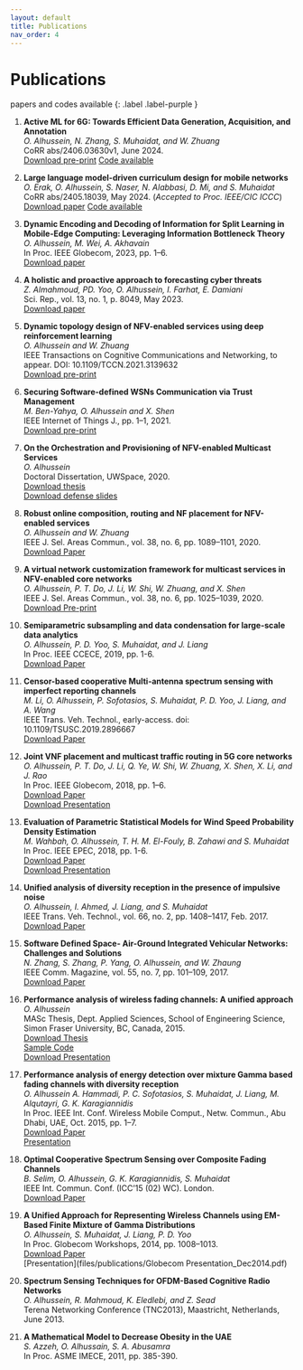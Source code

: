 ```yaml
---
layout: default
title: Publications
nav_order: 4
---
```


# Publications 
papers and codes available
{: .label .label-purple }

1. **Active ML for 6G: Towards Efficient Data Generation, Acquisition, and Annotation**  
   *O. Alhussein, N. Zhang, S. Muhaidat, and W. Zhuang*  
   CoRR abs/2406.03630v1, June 2024.  
   [Download pre-print](https://arxiv.org/abs/2406.03630) [Code available](https://github.com/OmarSababha/active_ML)

2. **Large language model-driven curriculum design for mobile networks**  
   *O. Erak, O. Alhussein, S. Naser, N. Alabbasi, D. Mi, and S. Muhaidat*  
   CoRR abs/2405.18039, May 2024. (*Accepted to Proc. IEEE/CIC ICCC*)
   [Download paper](https://arxiv.org/abs/2405.18039v1) [Code available](https://github.com/OmarErak/LLM-CL)

3. **Dynamic Encoding and Decoding of Information for Split Learning in Mobile-Edge Computing: Leveraging Information Bottleneck Theory**  
   *O. Alhussein, M. Wei, A. Akhavain*  
   In Proc. IEEE Globecom, 2023, pp. 1–6.  
   [Download paper](files/publications/2023_paper_globecom_camera_v2.pdf) 

4. **A holistic and proactive approach to forecasting cyber threats**  
   *Z. Almahmoud, PD. Yoo, O. Alhussein, I. Farhat, E. Damiani*  
   Sci. Rep., vol. 13, no. 1, p. 8049, May 2023.  
   [Download paper](files/publications/sci_reports_nat_2023_zaid.pdf)

5. **Dynamic topology design of NFV-enabled services using deep reinforcement learning**  
   *O. Alhussein and W. Zhuang*  
   IEEE Transactions on Cognitive Communications and Networking, to appear. DOI: 10.1109/TCCN.2021.3139632  
   [Download pre-print](files/publications/Paper_TCCN_2021.pdf)

6. **Securing Software-defined WSNs Communication via Trust Management**  
   *M. Ben-Yahya, O. Alhussein and X. Shen*  
   IEEE Internet of Things J., pp. 1–1, 2021.  
   [Download pre-print](files/publications/Trust_SDWSN_J_RG.pdf)

7. **On the Orchestration and Provisioning of NFV-enabled Multicast Services**  
   *O. Alhussein*  
   Doctoral Dissertation, UWSpace, 2020.  
   [Download thesis](http://hdl.handle.net/10012/15850)  
   [Download defense slides](files/publications/phd_thesis_slides.pdf)

8. **Robust online composition, routing and NF placement for NFV-enabled services**  
   *O. Alhussein and W. Zhuang*  
   IEEE J. Sel. Areas Commun., vol. 38, no. 6, pp. 1089–1101, 2020.  
   [Download Paper](files/publications/p2_omar_jsac.pdf)

9. **A virtual network customization framework for multicast services in NFV-enabled core networks**  
   *O. Alhussein, P. T. Do, J. Li, W. Shi, W. Zhuang, and X. Shen*  
   IEEE J. Sel. Areas Commun., vol. 38, no. 6, pp. 1025–1039, 2020.  
   [Download Pre-print](files/publications/SDT_JSAC_doublecol.pdf)

10. **Semiparametric subsampling and data condensation for large-scale data analytics**  
    *O. Alhussein, P. D. Yoo, S. Muhaidat, and J. Liang*  
    In Proc. IEEE CCECE, 2019, pp. 1-6.  
    [Download Paper](files/publications/ccece_cameraready.pdf)

11. **Censor-based cooperative Multi-antenna spectrum sensing with imperfect reporting channels**  
    *M. Li, O. Alhussein, P. Sofotasios, S. Muhaidat, P. D. Yoo, J. Liang, and A. Wang*  
    IEEE Trans. Veh. Technol., early-access. doi: 10.1109/TSUSC.2019.2896667  
    [Download Paper](files/publications/Censorbased_tvt_meiling.pdf)

12. **Joint VNF placement and multicast traffic routing in 5G core networks**  
    *O. Alhussein, P. T. Do, J. Li, Q. Ye, W. Shi, W. Zhuang, X. Shen, X. Li, and J. Rao*  
    In Proc. IEEE Globecom, 2018, pp. 1–6.  
    [Download Paper](files/publications/globecom18_vnf.pdf)  
    [Download Presentation](files/publications/globecom18_SDT1.pdf)

13. **Evaluation of Parametric Statistical Models for Wind Speed Probability Density Estimation**  
    *M. Wahbah, O. Alhussein, T. H. M. El-Fouly, B. Zahawi and S. Muhaidat*  
    In Proc. IEEE EPEC, 2018, pp. 1-6.  
    [Download Paper](files/publications/epec18_maisam.pdf)  
    [Download Presentation](files/publications/presentation_epec18_maisam.pdf)

14. **Unified analysis of diversity reception in the presence of impulsive noise**  
    *O. Alhussein, I. Ahmed, J. Liang, and S. Muhaidat*  
    IEEE Trans. Veh. Technol., vol. 66, no. 2, pp. 1408–1417, Feb. 2017.  
    [Download Paper](files/publications/Alhussein_MG_Impulsive.pdf)

15. **Software Defined Space- Air-Ground Integrated Vehicular Networks: Challenges and Solutions**  
    *N. Zhang, S. Zhang, P. Yang, O. Alhussein, and W. Zhaung*  
    IEEE Comm. Magazine, vol. 55, no. 7, pp. 101–109, 2017.  
    [Download Paper](https://arxiv.org/pdf/1703.02664.pdf)

16. **Performance analysis of wireless fading channels: A unified approach**  
    *O. Alhussein*  
    MASc Thesis, Dept. Applied Sciences, School of Engineering Science, Simon Fraser University, BC, Canada, 2015.  
    [Download Thesis](http://summit.sfu.ca/system/files/iritems1/15696/etd9226_OAlhussein.pdf)  
    [Sample Code](files/publications/MoG_EM.m)  
    [Download Presentation](files/publications/msc_thesis_presentation.pdf)

17. **Performance analysis of energy detection over mixture Gamma based fading channels with diversity reception**  
    *O. Alhussein A. Hammadi, P. C. Sofotasios, S. Muhaidat, J. Liang, M. Alqutayri, G. K. Karagiannidis*  
    In Proc. IEEE Int. Conf. Wireless Mobile Comput., Netw. Commun., Abu Dhabi, UAE, Oct. 2015, pp. 1–7.  
    [Download Paper](https://arxiv.org/pdf/1510.05594.pdf)  
    [Presentation](files/publications/WiMob_Omar.pdf)

18. **Optimal Cooperative Spectrum Sensing over Composite Fading Channels**  
    *B. Selim, O. Alhussein, G. K. Karagiannidis, S. Muhaidat*  
    IEEE Int. Commun. Conf. (ICC’15 (02) WC). London.  
    [Download Paper](http://geokarag.webpages.auth.gr/wp-content/papercite-data/pdf/c136.pdf)

19. **A Unified Approach for Representing Wireless Channels using EM-Based Finite Mixture of Gamma Distributions**  
    *O. Alhussein, S. Muhaidat, J. Liang, P. D. Yoo*  
    In Proc. Globecom Workshops, 2014, pp. 1008–1013.  
    [Download Paper](https://goo.gl/pVFPH7)  
    [Presentation](files/publications/Globecom Presentation_Dec2014.pdf)

20. **Spectrum Sensing Techniques for OFDM-Based Cognitive Radio Networks**  
    *O. Alhussein, R. Mahmoud, K. Eledlebi, and Z. Sead*  
    Terena Networking Conference (TNC2013), Maastricht, Netherlands, June 2013.

21. **A Mathematical Model to Decrease Obesity in the UAE**  
    *S. Azzeh, O. Alhussain, S. A. Abusamra*  
    In Proc. ASME IMECE, 2011, pp. 385-390.

